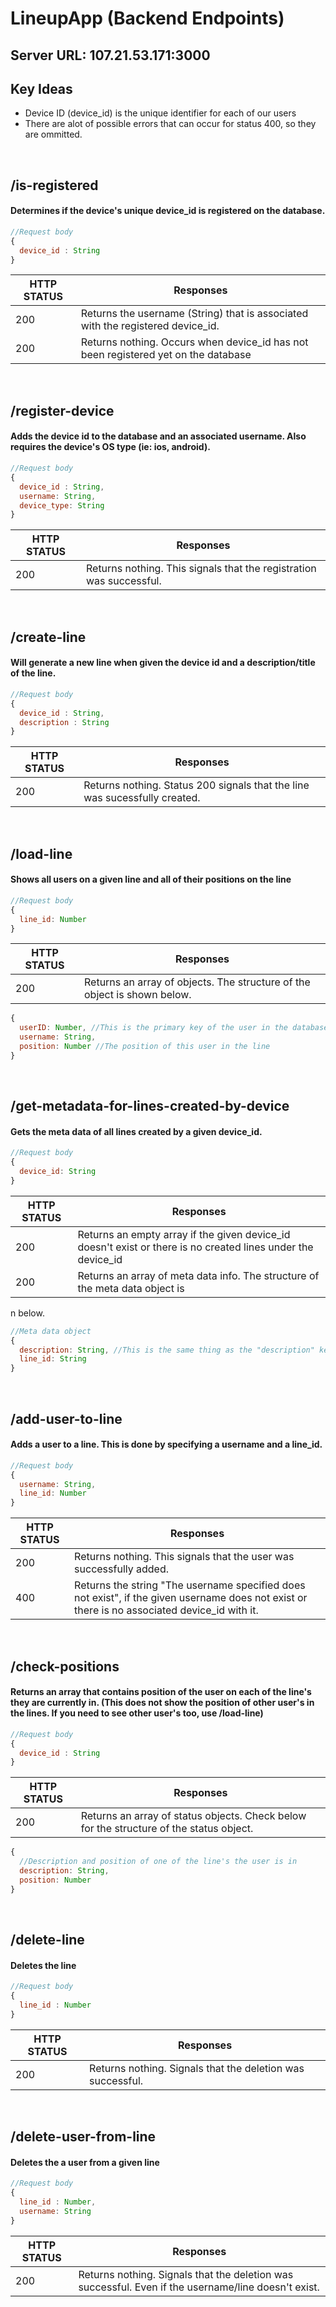# LineupApp (Backend Endpoints)
## Server URL: 107.21.53.171:3000

## Key Ideas
* Device ID (device_id) is the unique identifier for each of our users
* There are alot of possible errors that can occur for status 400, so they are ommitted.

</br>


## /is-registered 
#### Determines if the device's unique device_id is registered on the database.
```javascript
//Request body
{
  device_id : String
}
```

| HTTP STATUS   | Responses      
| ------------- | ------------- 
| 200           | Returns the username (String) that is associated with the registered device_id.
| 200           | Returns nothing. Occurs when device_id has not been registered yet on the database
</br>


## /register-device 
#### Adds the device id to the database and an associated username. Also requires the device's OS type (ie: ios, android).
```javascript
//Request body
{
  device_id : String,
  username: String,
  device_type: String
}
```

| HTTP STATUS   | Responses      
| ------------- | ------------- 
| 200           | Returns nothing. This signals that the registration was successful.
</br>


## /create-line 
#### Will generate a new line when given the device id and a description/title of the line.
```javascript
//Request body
{
  device_id : String,
  description : String
}
```

| HTTP STATUS   | Responses      
| ------------- | ------------- 
| 200           | Returns nothing. Status 200 signals that the line was sucessfully created.
</br>



## /load-line 
#### Shows all users on a given line and all of their positions on the line
```javascript
//Request body
{
  line_id: Number
}
```
| HTTP STATUS   | Responses      
| ------------- | ------------- 
| 200           | Returns an array of objects. The structure of the object is shown below.
```javascript
{
  userID: Number, //This is the primary key of the user in the database. 
  username: String,
  position: Number //The position of this user in the line
}
```
</br>




## /get-metadata-for-lines-created-by-device
#### Gets the meta data of all lines created by a given device_id.
```javascript
//Request body
{
  device_id: String
}
```
| HTTP STATUS   | Responses      
| ------------- | ------------- 
| 200           | Returns an empty array if the given device_id doesn't exist or there is no created lines under the device_id
| 200           | Returns an array of meta data info.  The structure of the meta data object is 
n below.
```javascript
//Meta data object
{
  description: String, //This is the same thing as the "description" key used in /create-lines
  line_id: String
}
```
</br>



## /add-user-to-line 
#### Adds a user to a line. This is done by specifying a username and a line_id.
```javascript
//Request body
{
  username: String,
  line_id: Number
}
```
| HTTP STATUS   | Responses      
| ------------- | ------------- 
| 200           | Returns nothing. This signals that the user was successfully added.
| 400           | Returns the string "The username specified does not exist", if the given username does not exist or there is no associated device_id with it.
</br>



## /check-positions
#### Returns an array that contains position of the user on each of the line's they are currently in. (This does not show the position of other user's in the lines. If you need to see other user's too, use /load-line)
```javascript
//Request body
{
  device_id : String
}
```
| HTTP STATUS   | Responses      
| ------------- | ------------- 
| 200           | Returns an array of status objects. Check below for the structure of the status object.
```javascript
{
  //Description and position of one of the line's the user is in
  description: String,
  position: Number
}
```
</br>



## /delete-line 
#### Deletes the line
```javascript
//Request body
{
  line_id : Number
}
```
| HTTP STATUS   | Responses      
| ------------- | ------------- 
| 200           | Returns nothing. Signals that the deletion was successful.
</br>




## /delete-user-from-line 
#### Deletes the a user from a given line
```javascript
//Request body
{
  line_id : Number,
  username: String
}
```
| HTTP STATUS   | Responses      
| ------------- | ------------- 
| 200           | Returns nothing. Signals that the deletion was successful. Even if the username/line doesn't exist.
</br>


